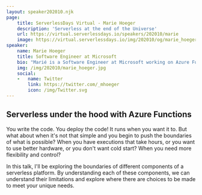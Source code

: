 ```yaml
---
layout: speaker202010.njk
page:
    title: ServerlessDays Virtual - Marie Hoeger
    description: 'Serverless at the end of the Universe'
    url: https://virtual.serverlessdays.io/speakers/202010/marie
    image: https://virtual.serverlessdays.io/img/202010/og/marie_hoeger_card.png
speaker:
    name: Marie Hoeger
    title: Software Engineer at Microsoft
    bio: "Marié is a Software Engineer at Microsoft working on Azure Functions. She specializes in JavaScript and is responsible for the Node.js worker in the Azure Functions runtime. She loves creating intuitive designs and developing in open dialogue with the serverless community."
    img: /img/202010/marie_hoeger.jpg
    social:
    -   name: Twitter
        link: https://twitter.com/_mhoeger
        icon: /img/Twitter.svg
---
```


## Serverless under the hood with Azure Functions

You write the code. You deploy the code! It runs when you want it to. But what about when it's not that simple and you begin to push the boundaries of what is possible? When you have executions that take hours, or you want to use better hardware, or you don't want cold start? When you need more flexibility and control?

In this talk, I'll be exploring the boundaries of different components of a serverless platform. By understanding each of these components, we can understand their limitations and explore where there are choices to be made to meet your unique needs.
